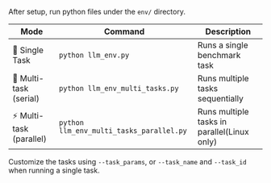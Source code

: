 After setup, run python files under the `env/` directory.

| Mode                    | Command                        | Description                      |
| ----------------------- | ------------------------------ | -------------------------------- |
| 🧪 Single Task          | `python llm_env.py`                      | Runs a single benchmark task     |
| 🔁 Multi-task (serial)  | `python llm_env_multi_tasks.py`          | Runs multiple tasks sequentially |
| ⚡ Multi-task (parallel) | `python llm_env_multi_tasks_parallel.py` | Runs multiple tasks in parallel(Linux only)  |

Customize the tasks using `--task_params`, or `--task_name` and `--task_id` when running a single task.
